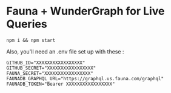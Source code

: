 # Fauna + WunderGraph for Live Queries

`npm i && npm start`

Also, you'll need an .env file set up with these :

```
GITHUB_ID="XXXXXXXXXXXXXXXXX"
GITHUB_SECRET="XXXXXXXXXXXXXXXXX"
FAUNA_SECRET="XXXXXXXXXXXXXXXXX"
FAUNADB_GRAPHQL_URL="https://graphql.us.fauna.com/graphql"
FAUNADB_TOKEN="Bearer XXXXXXXXXXXXXXXXX"
```
